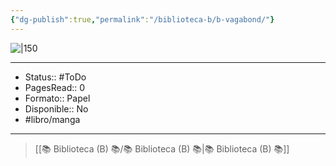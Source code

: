 ```yaml
---
{"dg-publish":true,"permalink":"/biblioteca-b/b-vagabond/"}
---
```



![|150](https://m.media-amazon.com/images/I/81AQnk9bGaL._AC_UF1000,1000_QL80_.jpg)

---

- Status:: #ToDo 
- PagesRead:: 0 
- Formato:: Papel
- Disponible::  No
- #libro/manga 

---

> [[📚 Biblioteca (B) 📚/📚 Biblioteca (B) 📚\|📚 Biblioteca (B) 📚]]
